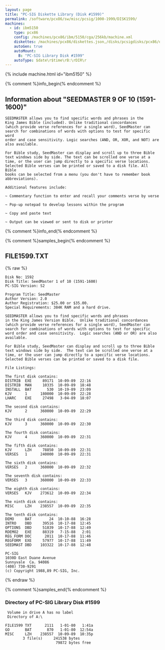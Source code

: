 ```yaml
---
layout: page
title: "PC-SIG Diskette Library (Disk #1599)"
permalink: /software/pcx86/sw/misc/pcsig/1000-1999/DISK1599/
machines:
  - id: ibm5150
    type: pcx86
    config: /machines/pcx86/ibm/5150/cga/256kb/machine.xml
    diskettes: /machines/pcx86/diskettes.json,/disks/pcsigdisks/pcx86/diskettes.json
    autoGen: true
    autoMount:
      B: "PC-SIG Library Disk #1599"
    autoType: $date\r$time\rB:\rDIR\r
---
```


{% include machine.html id="ibm5150" %}

{% comment %}info_begin{% endcomment %}

## Information about "SEEDMASTER 9 OF 10 (1591-1600)"

    SEEDMASTER allows you to find specific words and phrases in the
    King James Bible (included). Unlike traditional concordances
    (which provide verse references for a single word), SeedMaster can
    search for combinations of words with options to test for specific word
    order and case sensitivity. Logic searches (AND, OR, XOR, and NOT) are
    also available.
    
    For Bible study, SeedMaster can display and scroll up to three Bible
    text windows side by side. The text can be scrolled one verse at a
    time, or the user can jump directly to a specific verse locations.
    Selected Bible verses can be printed or saved to a disk file. All Bible
    books can be selected from a menu (you don't have to remember book
    abbreviations).
    
    Additional features include:
    
    ~ Commentary function to enter and recall your comments verse by verse
    
    ~ Pop-up notepad to develop lessons within the program
    
    ~ Copy and paste text
    
    ~ Output can be viewed or sent to disk or printer
{% comment %}info_end{% endcomment %}

{% comment %}samples_begin{% endcomment %}

## FILE1599.TXT

{% raw %}
```
Disk No: 1592
Disk Title: SeedMaster 1 of 10 (1591-1600)
PC-SIG Version: S2

Program Title: SeedMaster
Author Version: 2.0
Author Registration: $25.00 or $35.00.
Special Requirements: 384K RAM and a hard drive.

SEEDMASTER allows you to find specific words and phrases
in the King James Version Bible.  Unlike traditional concordances
(which provide verse references for a single word), SeedMaster can
search for combinations of words with options to test for specific
word order and case sensitivity.  Logic searches (AND or OR) are also
available.

For Bible study, SeedMaster can display and scroll up to three Bible
text windows side by side.  The text can be scrolled one verse at a
time, or the user can jump directly to a specific verse locations.
Selected Bible verses can be printed or saved to a disk file.

File Listings:

The first disk contains:
DISTRIB  EXE     89171  10-09-89  22:16
DISTRIB  MAN     10335  10-09-89  18:48
INSTALL  BAT       530  10-19-89  23:09
KJV      1      180000  10-09-89  22:28
LHARC    EXE     27498   3-04-89  18:07

The second disk contains:
KJV      2      360000  10-09-89  22:29

The third disk contains:
KJV      3      360000  10-09-89  22:30

The fourth disk contains:
KJV      4      360000  10-09-89  22:31

The fifth disk contains:
KJV      LZH     78850  10-09-89  22:31
VERSES   1      240000  10-09-89  22:31

The sixth disk contains:
VERSES   2      360000  10-09-89  22:32

The seventh disk contains:
VERSES   3      360000  10-09-89  22:33

The eighth disk contains:
VERSES   KJV    273612  10-09-89  22:34

The ninth disk contains:
MISC     LZH    238557  10-09-89  22:35

The tenth disk contains:
DEMO     BAT        24  10-10-88  16:28
INTRO    DBD     39516  10-17-88  12:45
OPTIONS  DBD     51839  10-17-88  12:49
RDEMO2   EXE     88319   7-15-88   2:01
REG_FORM DOC      2011  10-17-88  11:46
REGFORM  EXE     57977  10-17-88  11:49
SEEDMAST DBD    103322  10-17-88  12:48

PC-SIG
1030D East Duane Avenue
Sunnyvale  Ca. 94086
(408) 730-9291
(c) Copyright 1988,89 PC-SIG, Inc.
```
{% endraw %}

{% comment %}samples_end{% endcomment %}

### Directory of PC-SIG Library Disk #1599

     Volume in drive A has no label
     Directory of A:\

    FILE1599 TXT      2111   1-01-80   1:41a
    GO       BAT       870   1-01-80  12:54a
    MISC     LZH    238557  10-09-89  10:35p
            3 file(s)     241538 bytes
                           79872 bytes free
